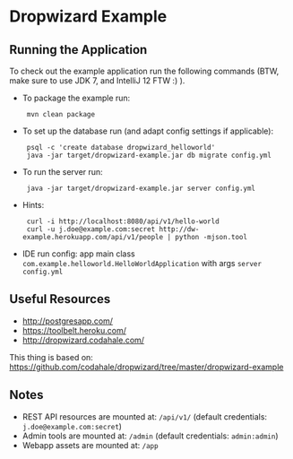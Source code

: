 # Dropwizard Example

## Running the Application

To check out the example application run the following commands (BTW, make sure to use JDK 7, and IntelliJ 12 FTW :) ).

 * To package the example run:

        mvn clean package

 * To set up the database run (and adapt config settings if applicable):

        psql -c 'create database dropwizard_helloworld'
        java -jar target/dropwizard-example.jar db migrate config.yml

 * To run the server run:

        java -jar target/dropwizard-example.jar server config.yml

 * Hints:

        curl -i http://localhost:8080/api/v1/hello-world
        curl -u j.doe@example.com:secret http://dw-example.herokuapp.com/api/v1/people | python -mjson.tool

 * IDE run config: app main class `com.example.helloworld.HelloWorldApplication` with args `server config.yml`


## Useful Resources

 * <http://postgresapp.com/>
 * <https://toolbelt.heroku.com/>
 * <http://dropwizard.codahale.com/>

This thing is based on: <https://github.com/codahale/dropwizard/tree/master/dropwizard-example>


## Notes

 * REST API resources are mounted at: `/api/v1/` (default credentials: `j.doe@example.com:secret`)
 * Admin tools are mounted at: `/admin` (default credentials: `admin:admin`)
 * Webapp assets are mounted at: `/app`
